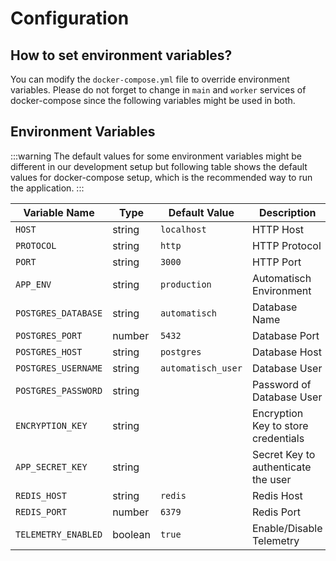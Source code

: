 # Configuration

## How to set environment variables?

You can modify the `docker-compose.yml` file to override environment variables. Please do not forget to change in `main` and `worker` services of docker-compose since the following variables might be used in both.

## Environment Variables

:::warning
The default values for some environment variables might be different in our development setup but following table shows the default values for docker-compose setup, which is the recommended way to run the application.
:::

| Variable Name       | Type    | Default Value      | Description                         |
| ------------------- | ------- | ------------------ | ----------------------------------- |
| `HOST`              | string  | `localhost`        | HTTP Host                           |
| `PROTOCOL`          | string  | `http`             | HTTP Protocol                       |
| `PORT`              | string  | `3000`             | HTTP Port                           |
| `APP_ENV`           | string  | `production`       | Automatisch Environment             |
| `POSTGRES_DATABASE` | string  | `automatisch`      | Database Name                       |
| `POSTGRES_PORT`     | number  | `5432`             | Database Port                       |
| `POSTGRES_HOST`     | string  | `postgres`         | Database Host                       |
| `POSTGRES_USERNAME` | string  | `automatisch_user` | Database User                       |
| `POSTGRES_PASSWORD` | string  |                    | Password of Database User           |
| `ENCRYPTION_KEY`    | string  |                    | Encryption Key to store credentials |
| `APP_SECRET_KEY`    | string  |                    | Secret Key to authenticate the user |
| `REDIS_HOST`        | string  | `redis`            | Redis Host                          |
| `REDIS_PORT`        | number  | `6379`             | Redis Port                          |
| `TELEMETRY_ENABLED` | boolean | `true`             | Enable/Disable Telemetry            |
